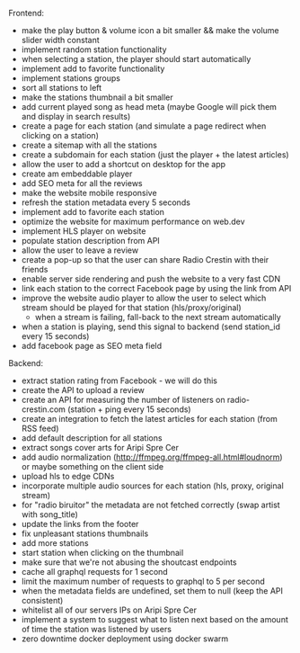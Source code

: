 Frontend:
- make the play button & volume icon a bit smaller && make the volume slider width constant
- implement random station functionality
- when selecting a station, the player should start automatically
- implement add to favorite functionality
- implement stations groups
- sort all stations to left
- make the stations thumbnail a bit smaller
- add current played song as head meta (maybe Google will pick them and display in search results)
- create a page for each station (and simulate a page redirect when clicking on a station)
- create a sitemap with all the stations
- create a subdomain for each station (just the player + the latest articles)
- allow the user to add a shortcut on desktop for the app
- create am embeddable player
- add SEO meta for all the reviews
- make the website mobile responsive
- refresh the station metadata every 5 seconds
- implement add to favorite each station
- optimize the website for maximum performance on web.dev
- implement HLS player on website
- populate station description from API
- allow the user to leave a review
- create a pop-up so that the user can share Radio Crestin with their friends
- enable server side rendering and push the website to a very fast CDN
- link each station to the correct Facebook page by using the link from API
- improve the website audio player to allow the user to select which stream should be played for that station (hls/proxy/original)
  - when a stream is failing, fall-back to the next stream automatically
- when a station is playing, send this signal to backend (send station_id every 15 seconds)
- add facebook page as SEO meta field

Backend:
- extract station rating from Facebook - we will do this
- create the API to upload a review
- create an API for measuring the number of listeners on radio-crestin.com (station + ping every 15 seconds)
- create an integration to fetch the latest articles for each station (from RSS feed)
- add default description for all stations
- extract songs cover arts for Aripi Spre Cer
- add audio normalization (http://ffmpeg.org/ffmpeg-all.html#loudnorm) or maybe something on the client side
- upload hls to edge CDNs
- incorporate multiple audio sources for each station (hls, proxy, original stream)
- for "radio biruitor" the metadata are not fetched correctly (swap artist with song_title)
- update the links from the footer
- fix unpleasant stations thumbnails
- add more stations
- start station when clicking on the thumbnail
- make sure that we're not abusing the shoutcast endpoints
- cache all graphql requests for 1 second
- limit the maximum number of requests to graphql to 5 per second
- when the metadata fields are undefined, set them to null (keep the API consistent)
- whitelist all of our servers IPs on Aripi Spre Cer
- implement a system to suggest what to listen next based on the amount of time the station was listened by users
- zero downtime docker deployment using docker swarm
